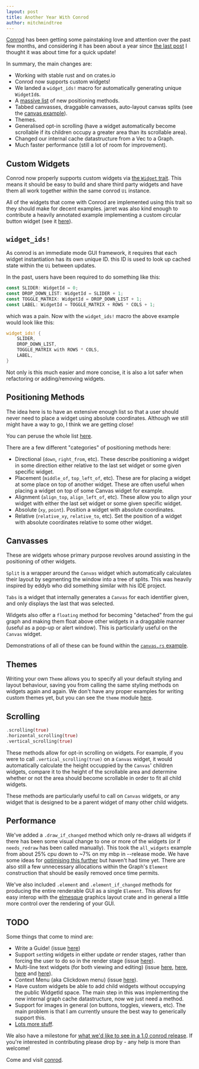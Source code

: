 ```yaml
---
layout: post
title: Another Year With Conrod
author: mitchmindtree
---
```


[Conrod](https://github.com/PistonDevelopers/conrod) has been getting some painstaking love and attention over the past few months, and considering it has been about a year since [the last post](http://blog.piston.rs/2014/09/14/conrod-api-overhaul/) I thought it was about time for a quick update!

In summary, the main changes are:

- Working with stable rust and on crates.io
- Conrod now supports custom widgets!
- We landed a `widget_ids!` macro for automatically generating unique `WidgetId`s.
- A [massive list](https://github.com/PistonDevelopers/conrod/blob/master/src/position.rs#L105) of new positioning methods.
- Tabbed canvasses, draggable canvasses, auto-layout canvas splits (see the [canvas example](https://github.com/PistonDevelopers/conrod/blob/master/examples/canvas.rs)).
- Themes.
- Generalised opt-in scrolling (have a widget automatically become scrollable if its children occupy a greater area than its scrollable area).
- Changed our internal cache datastructure from a Vec to a Graph.
- Much faster performance (still a lot of room for improvement).


Custom Widgets
--------------

Conrod now properly supports custom widgets via [the `Widget` trait](https://github.com/PistonDevelopers/conrod/blob/master/src/widget/mod.rs#L59). This means it should be easy to build and share third party widgets and have them all work together within the same conrod `Ui` instance.

All of the widgets that come with Conrod are implemented using this trait so they should make for decent examples. jarret was also kind enough to contribute a heavily annotated example implementing a custom circular button widget (see it [here](https://github.com/PistonDevelopers/conrod/blob/master/examples/custom_widget.rs)).


`widget_ids!`
-------------

As conrod is an immediate mode GUI framework, it requires that each widget instantiation has its own unique ID. this ID is used to look up cached state within the `Ui` between updates.

In the past, users have been required to do something like this:

```Rust
const SLIDER: WidgetId = 0;
const DROP_DOWN_LIST: WidgetId = SLIDER + 1;
const TOGGLE_MATRIX: WidgetId = DROP_DOWN_LIST + 1;
const LABEL: WidgetId = TOGGLE_MATRIX + ROWS * COLS + 1;
```

which was a pain. Now with the `widget_ids!` macro the above example would look like this:

```Rust
widget_ids! {
    SLIDER,
    DROP_DOWN_LIST,
    TOGGLE_MATRIX with ROWS * COLS,
    LABEL,
}
```

Not only is this much easier and more concise, it is also a lot safer when refactoring or adding/removing widgets.


Positioning Methods
-------------------

The idea here is to have an extensive enough list so that a user should never need to place a widget using absolute coordinates. Although we still might have a way to go, I think we are getting close!

You can peruse the whole list [here](https://github.com/PistonDevelopers/conrod/blob/master/src/position.rs#L105).

There are a few different "categories" of positioning methods here:

- Directional (`down`, `right_from`, etc). These describe positioning a widget in some direction either relative to the last set widget or some given specific widget.
- Placement (`middle_of`, `top_left_of`, etc). These are for placing a widget at some place on top of another widget. These are often useful when placing a widget on top of some Canvas widget for example.
- Alignment (`align_top`, `align_left_of`, etc). These allow you to align your widget with either the last set widget or some given specific widget.
- Absolute (`xy`, `point`). Position a widget with absolute coordinates.
- Relative (`relative_xy`, `relative_to`, etc). Set the position of a widget with absolute coordinates relative to some other widget.


Canvasses
---------

These are widgets whose primary purpose revolves around assisting in the positioning of other widgets.

`Split` is a wrapper around the `Canvas` widget which automatically calculates their layout by segmenting the window into a tree of splits. This was heavily inspired by eddyb who did something similar with his IDE project.

`Tabs` is a widget that internally generates a `Canvas` for each identifier given, and only displays the last that was selected.

Widgets also offer a `floating` method for becoming "detached" from the gui graph and making them float above other widgets in a draggable manner (useful as a pop-up or alert window). This is particularly useful on the `Canvas` widget.

Demonstrations of all of these can be found within the [`canvas.rs` example](https://github.com/PistonDevelopers/conrod/blob/master/examples/canvas.rs).


Themes
------

Writing your own `Theme` allows you to specify all your default styling and layout behaviour, saving you from calling the same styling methods on widgets again and again. We don't have any proper examples for writing custom themes yet, but you can see the `theme` module [here](https://github.com/PistonDevelopers/conrod/blob/master/src/theme.rs#L16).


Scrolling
---------

```Rust
.scrolling(true)
.horizontal_scrolling(true)
.vertical_scrolling(true)
```

These methods allow for opt-in scrolling on widgets. For example, if you were to call `.vertical_scrolling(true)` on a `Canvas` widget, it would automatically calculate the height occuppied by the `Canvas`' children widgets, compare it to the height of the scrollable area and determine whether or not the area should become scrollable in order to fit all child widgets.

These methods are particularly useful to call on `Canvas` widgets, or any widget that is designed to be a parent widget of many other child widgets.


Performance
-----------

We've added a `.draw_if_changed` method which only re-draws all widgets if there has been some visual change to one or more of the widgets (or if `needs_redraw` has been called manually). This took the `all_widgets` example from about 25% cpu down to ~7% on my mbp in --release mode. We have some ideas for [optimising this further](https://github.com/PistonDevelopers/conrod/issues/537) but haven't had time yet. There are also still a few unnecessary allocations within the Graph's `Element` construction that should be easily removed once time permits.

We've also included `.element` and `.element_if_changed` methods for producing the entire renderable GUI as a single `Element`. This allows for easy interop with the [elmesque](https://github.com/mitchmindtree/elmesque) graphics layout crate and in general a little more control over the rendering of your GUI.


TODO
----

Some things that come to mind are:
- Write a Guide! (issue [here](https://github.com/PistonDevelopers/conrod/issues/505))
- Support `set`ting widgets in either update *or* render stages, rather than forcing the user to do so in the render stage (issue [here](https://github.com/PistonDevelopers/conrod/issues/509)).
- Multi-line text widgets (for both viewing and editing) (issue [here](https://github.com/PistonDevelopers/conrod/issues/466), [here](https://github.com/PistonDevelopers/conrod/issues/342), [here](https://github.com/PistonDevelopers/conrod/issues/71) and [here](https://github.com/PistonDevelopers/conrod/issues/62)).
- Context Menu (aka Clickdown menu) (issue [here](https://github.com/PistonDevelopers/conrod/issues/394)).
- Have custom widgets be able to add child widgets without occupying the public WidgetId space. The main step in this was implementing the new internal graph cache datastructure, now we just need a method.
- Support for images in general (on buttons, toggles, viewers, etc). The main problem is that I am currently unsure the best way to generically support this.
- [Lots more stuff](https://github.com/PistonDevelopers/conrod/issues).


We also have a milestone for [what we'd like to see in a 1.0 conrod release](https://github.com/PistonDevelopers/conrod/milestones/1.0.0). If you're interested in contributing please drop by - any help is more than welcome!

Come and visit [conrod](https://github.com/PistonDevelopers/conrod).

